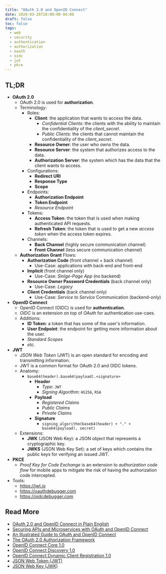 ```yaml
---
title: "OAuth 2.0 and OpenID Connect"
date: 2020-03-26T20:00:00-04:00
draft: false
toc: false
tags:
  - web
  - security
  - authentication
  - authorization
  - oauth
  - oidc
  - jwt
  - pkce
---
```


## TL;DR

  - **OAuth 2.0**
    - OAuth 2.0 is used for **authorization**.
    - Terminology:
      - Roles:
        - **Client**: the application that wants to access the data.
          - _Confidential Clients_: the clients with the ability to maintain the confidentiality of the _client_secret_.
          - _Public Clients_: the clients that cannot maintain the confidentiality of the _client_secret_.
        - **Resource Owner**: the user who owns the data.
        - **Resource Server**: the system that authorizes access to the data.
        - **Authorization Server**: the system which has the data that the client wants to access.
      - Configurations:
        - **Redirect URI**
        - **Response Type**
        - **Scope**
      - Endpoints:
        - **Authorization Endpoint**
        - **Token Endpoint**
        - *Resource Endpoint*
      - Tokens:
        - **Access Token**: the token that is used when making authenticated API requests.
        - **Refresh Token**: the token that is used to get a new _access token_ when the access token expires.
      - Channels:
        - **Back Channel** (highly secure communication channel)
        - **Front Channel** (less secure communication channel)
    - **Authorization Grant** Flows:
      - **Authorization Code** (front channel + back channel)
        - Use-Case: applications with back-end and front-end
      - **Implicit** (front channel only)
        - Use-Case: _Sinlge-Page App_ (no backend)
      - **Resource Owner Password Credentials** (back channel only)
        - Use-Case: _Legacy_
      - **Client Credentials** (back channel only)
        - Use-Case: _Service to Service_ Communication (backend-only)
  - **OpenID Connect**
    - OpenID Connect (OIDC) is used for **authentication**.
    - _OIDC_ is an extension on top of _OAuth_ for authentication use-caes.
    - Additions:
      - **ID Token**: a token that has some of the user's information.
      - **User Endpoint**: the endpoint for getting more information about the user.
      - *Standard Scopes*
      - *etc.*
  - **JWT**
    - _JSON Web Token_ (JWT) is an open standard for encoding and transmitting information.
    - JWT is a common format for OAuth 2.0 and OIDC tokens.
    - Anatomy:
      - `base64(header).base64(payload).<signature>`
        - **Header**
          - *Type*: `JWT`
          - *Signing Algorithm*: `HS256`, `RSA`
        - **Payload**
          - *Registered Claims*
          - *Public Claims*
          - *Private Claims*
        - **Signature**
          - `signing_algorithm(base64(header) + "." + base64(payload), secret)`
    - Extensions:
      - **JWK** (JSON Web Key): a JSON object that represents a cryptographic key.
      - **JWKS** (JSON Web Key Set): a set of keys which contains the public keys for verifying an issued JWT.
  - **PKCE**
    - _Proof Key for Code Exchange_ is an extension to _authorization code flow_ for mobile apps to mitigate the risk of having the authorization code intercepted.
  - Tools:
    - https://jwt.io
    - https://oauthdebugger.com
    - https://oidcdebugger.com

## Read More

  - [OAuth 2.0 and OpenID Connect in Plain English](https://www.youtube.com/watch?v=996OiexHze0)
  - [Securing APIs and Microservices with OAuth and OpenID Connect](https://www.youtube.com/watch?v=WyHem7pFWQM)
  - [An Illustrated Guide to OAuth and OpenID Connect](https://developer.okta.com/blog/2019/10/21/illustrated-guide-to-oauth-and-oidc)
  - [The OAuth 2.0 Authorization Framework](https://tools.ietf.org/html/rfc6749)
  - [OpenID Connect Core 1.0](https://openid.net/specs/openid-connect-core-1_0.html)
  - [OpenID Connect Discovery 1.0](https://openid.net/specs/openid-connect-discovery-1_0.html)
  - [OpenID Connect Dynamic Client Registration 1.0](https://openid.net/specs/openid-connect-registration-1_0.html)
  - [JSON Web Token (JWT)](https://tools.ietf.org/html/rfc7519)
  - [JSON Web Key (JWK)](https://tools.ietf.org/html/rfc7517)

